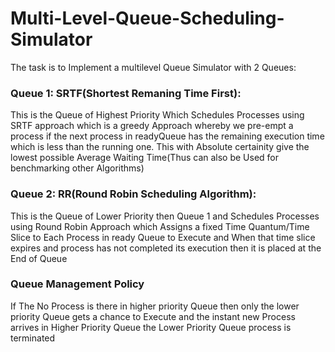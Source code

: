 # Multi-Level-Queue-Scheduling-Simulator

The task is to Implement a multilevel Queue Simulator with 2 Queues:

### Queue 1: SRTF(Shortest Remaning Time First):
This is the Queue of Highest Priority Which Schedules Processes using SRTF approach which is a greedy Approach whereby we pre-empt a process if the next process in readyQueue has the remaining execution time which is less than the running one.
This with Absolute certainity give the lowest possible Average Waiting Time(Thus can also be Used for benchmarking other Algorithms)

### Queue 2: RR(Round Robin Scheduling Algorithm):
This is the Queue of Lower Priority then Queue 1 and Schedules Processes using Round Robin Approach which Assigns a fixed Time Quantum/Time Slice to Each Process in ready Queue to Execute and When that time slice expires and process has not completed its execution then it is placed at the End of Queue

### Queue Management Policy
If The No Process is there in higher priority Queue then only the lower priority Queue gets a chance to Execute and the instant new Process arrives in Higher Priority Queue the Lower Priority Queue process is terminated

